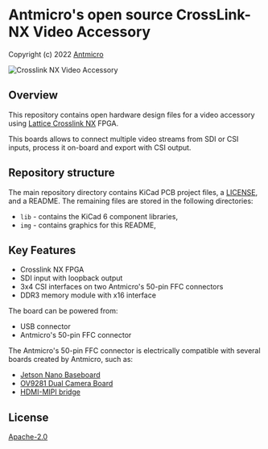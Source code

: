 # Antmicro's open source CrossLink-NX Video Accessory

Copyright (c) 2022 [Antmicro](https://www.antmicro.com)

![Crosslink NX Video Accessory](/img/crosslink-nx-video-accessory.png)

## Overview

This repository contains open hardware design files for a video accessory using [Lattice Crosslink NX](https://www.latticesemi.com/Products/FPGAandCPLD/CrossLink-NX) FPGA.

This boards allows to connect multiple video streams from SDI or CSI inputs, process it on-board and export with CSI output.

## Repository structure

The main repository directory contains KiCad PCB project files, a [LICENSE](LICENSE), and a README.
The remaining files are stored in the following directories:

* `lib` - contains the KiCad 6 component libraries,
* `img` - contains graphics for this README,

## Key Features

* Crosslink NX FPGA
* SDI input with loopback output
* 3x4 CSI interfaces on two Antmicro's 50-pin FFC connectors 
* DDR3 memory module with x16 interface

The board can be powered from:

* USB connector
* Antmicro's 50-pin FFC connector

The Antmicro's 50-pin FFC connector is electrically compatible with several boards created by Antmicro, such as:
 
* [Jetson Nano Baseboard](https://github.com/antmicro/jetson-nano-baseboard)
* [OV9281 Dual Camera Board](https://github.com/antmicro/ov9281-camera-board)
* [HDMI-MIPI bridge](https://github.com/antmicro/hdmi-mipi-bridge)

## License

[Apache-2.0](LICENSE)
